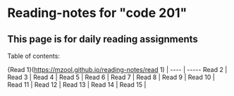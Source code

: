 # Reading-notes for "code 201"

## This page is for daily reading assignments

Table of contents:

 {Read 1}(https://mzool.github.io/reading-notes/read 1) | 
 ----   | ----- 
 Read 2 | 
 Read 3 | 
 Read 4 |
 Read 5 |
 Read 6 |
 Read 7 | 
 Read 8 |
 Read 9  |
 Read 10 |
 Read 11 |
 Read 12 |
 Read 13 |
 Read 14 |
 Read 15 |
